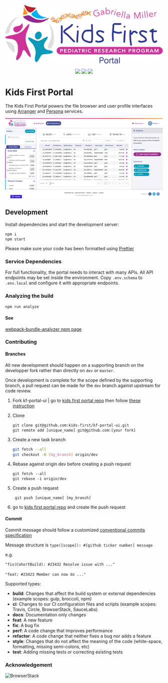 <p align="center">
  <img src="docs/portal.svg" alt="Kids First Portal" width="660px">
</p>

<p align="center">
  <a href="https://github.com/kids-first/kf-portal-ui/blob/master/LICENSE"><img src="https://img.shields.io/github/license/kids-first/kf-portal-ui.svg?style=for-the-badge"></a>
  <a href="https://circleci.com/gh/kids-first/kf-portal-ui"><img src="https://img.shields.io/circleci/project/github/kids-first/kf-portal-ui/master.svg?style=for-the-badge"></a>
  <a href="https://app.codacy.com/app/kids-first/kf-portal-ui/dashboard"><img src="https://img.shields.io/codacy/grade/1b50c2125fb34caa937e5144b5da56ad/master.svg?style=for-the-badge"></a>
</p>

# Kids First Portal

The Kids First Portal powers the file browser and user profile interfaces
using [Arranger](https://github.com/overture-stack/arranger)
and [Persona](https://github.com/overture-stack/persona) services.

![Portal](docs/portal_screenshot.png)

## Development

Install dependencies and start the development server:

```
npm i
npm start
```

Please make sure your code has been formatted using [Prettier](https://prettier.io/)

### Service Dependencies

For full functionality, the portal needs to interact with many APIs.
All API endpoints may be set inside the environment.
Copy `.env.schema` to `.env.local` and configure it with appropriate endpoints.

### Analyzing the build

```
npm run analyze
```

#### See

[webpack-bundle-analyzer npm page](https://www.npmjs.com/package/webpack-bundle-analyzer)

### Contributing

#### Branches

All new development should happen on a supporting branch on the developper fork rather than directly on `dev` or `master`.

Once development is complete for the scope defined by the supporting branch, a pull request can be made for the `dev` branch against upstream for code review.

1. Fork kf-portal-ui | go to [kids first portal repo](https://github.com/kids-first/kf-portal-ui) then follow [these instruction](https://help.github.com/en/github/getting-started-with-github/fork-a-repo#fork-an-example-repository)

2. Clone

   ```
   git clone git@github.com:kids-first/kf-portal-ui.git
   git remote add [unique_name] git@github.com:[your fork]
   ```

3. Create a new task branch

   ```sh
   git fetch --all
   git checkout -B [my_branch] origin/dev
   ```

4. Rebase against origin dev before creating a push request

   ```
   git fetch --all
   git rebase -i origin/dev
   ```

5. Create a push request

   ```
    git push [unique_name] [my_branch]
   ```

6. go to [kids first portal repo](https://github.com/kids-first/kf-portal-ui) and create the push request

#### Commit

Commit message should follow a customized [conventional commits specification](https://www.conventionalcommits.org/en/v1.0.0/)

Message structure is `type([scope]): #[github ticker number] message`

e.g.

```
"fix(CohortBuild): #23432 Resolve issue with ..."

"feat: #23423 Member can now do ..."
```

Supported types:

- **build**: Changes that affect the build system or external dependencies (example scopes: gulp, broccoli, npm)
- **ci**: Changes to our CI configuration files and scripts (example scopes: Travis, Circle, BrowserStack, SauceLabs)
- **docs**: Documentation only changes
- **feat**: A new feature
- **fix**: A bug fix
- **perf**: A code change that improves performance
- **refactor**: A code change that neither fixes a bug nor adds a feature
- **style**: Changes that do not affect the meaning of the code (white-space, formatting, missing semi-colons, etc)
- **test**: Adding missing tests or correcting existing tests

### Acknowledgement

![BrowserStack](https://p14.zdusercontent.com/attachment/1015988/mVbXkllx1hWJdPCwDFvGRKTKN?token=eyJhbGciOiJkaXIiLCJlbmMiOiJBMTI4Q0JDLUhTMjU2In0..rDbRduvjeVljoFINWeWs6g.RibPum74kZ-zVBICauqkiEHwcXhCom_liJ_jlcB-FMdSnxBFzRX1JuQiY7QHLkVOZMbJ0WTJt5EQC58AfAinrEjeG0mYw5jgMK_XJZr5BXNZGMchKIBqK6g8ExTiJQ5xUza-7A9dumNADrdNFcAhnIK3LLJ0wEFOkvZCBeagBVJnrE2nAtVu9Ih4HcQ2LNegwD_doHNKgC_9wN_IbuA3zNDQfVQrTMyhvymSLk-mSc-mXh14UNE8Yn5_YTaNcR9NgD8Yn14biHoH1Yz71EFmmKO9G17TXfnEEuH5EHGQsys.Cy8dep1Cq1viFeHCDmpBMg)
